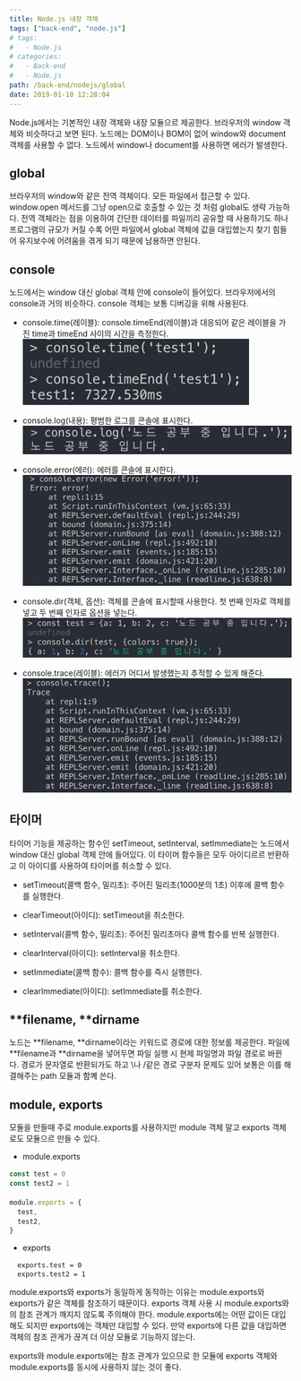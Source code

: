 ```yaml
---
title: Node.js 내장 객체
tags: ["back-end", "node.js"]
# tags:
#   - Node.js
# categories:
#   - Back-end
#   - Node.js
path: /back-end/nodejs/global
date: 2019-01-10 12:28:04
---
```


Node.js에서는 기본적인 내장 객체와 내장 모듈으르 제공한다. 브라우저의 window 객체와 비슷하다고 보면 된다.
노드에는 DOM이나 BOM이 없어 window와 document 객체를 사용할 수 없다. 노드에서 window나 document를 사용하면 에러가 발생한다.

## global

브라우저의 window와 같은 전역 객체이다. 모든 파일에서 접근할 수 있다. window.open 메서드를 그냥 open으로 호출할 수 있는 것 처럼 global도 생략 가능하다.
전역 객체라는 점을 이용하여 간단한 데이터를 파일끼리 공유할 때 사용하기도 하나 프로그램의 규모가 커질 수록 어떤 파일에서 global 객체에 값을 대입했는지 찾기 힘들어 유지보수에 어려움을 겪게 되기 때문에 남용하면 안된다.

## console

노드에서는 window 대신 global 객체 안에 console이 들어있다. 브라우저에서의 console과 거의 비슷하다. console 객체는 보통 디버깅을 위해 사용된다.

- console.time(레이블): console.timeEnd(레이블)과 대응되어 같은 레이블을 가진 time과 timeEnd 사이의 시간을 측정한다.
  ![console.time](../images/backend/node-global-01.png)

- console.log(내용): 평범한 로그를 콘솔에 표시한다.
  ![console.log](../images/backend/node-global-02.png)

- console.error(에러): 에러를 콘솔에 표시한다.
  ![console.error](../images/backend/node-global-03.png)

- console.dir(객체, 옵션): 객체를 콘솔에 표시할때 사용한다. 첫 번째 인자로 객체를 넣고 두 번째 인자로 옵션을 넣는다.
  ![console.dir](../images/backend/node-global-04.png)

- console.trace(레이블): 에러가 어디서 발생했는지 추적할 수 있게 해준다.
  ![console.trace](../images/backend/node-global-05.png)

## 타이머

타이머 기능을 제공하는 함수인 setTimeout, setInterval, setImmediate는 노드에서 window 대신 global 객체 안에 들어있다. 이 타이머 함수들은 모두 아이디르르 반환하고 이 아이디를 사용하여 타이머를 취소할 수 있다.

- setTimeout(콜백 함수, 밀리초): 주어진 밀리초(1000분의 1초) 이후에 콜백 함수를 실행한다.
- clearTimeout(아이디): setTimeout을 취소한다.

- setInterval(콜백 함수, 밀리초): 주어진 밀리초마다 콜백 함수를 반복 실행한다.
- clearInterval(아이디): setInterval을 취소한다.

- setImmediate(콜백 함수): 콜백 함수를 즉시 실행한다.
- clearImmediate(아이디): setImmediate를 취소한다.

## **filename, **dirname

노드는 **filename, **dirname이라는 키워드로 경로에 대한 정보를 제공한다. 파일에 **filename과 **dirname을 넣어두면 파일 실행 시 현제 파일명과 파일 경로로 바뀐다.
경로가 문자열로 반환되가도 하고 \나 /같은 경로 구분자 문제도 있어 보통은 이를 해결해주는 path 모듈과 함꼐 쓴다.

## module, exports

모듈을 만들때 주로 module.exports를 사용하지만 module 객체 말고 exports 객체로도 모듈으르 만들 수 있다.

- module.exports

```javascript
const test = 0
const test2 = 1

module.exports = {
  test,
  test2,
}
```

- exports

```
  exports.test = 0
  exports.test2 = 1
```

module.exports와 exports가 동일하게 동작하는 이유는 module.exports와 exports가 같은 객체를 참조하기 때문이다.
exports 객체 사용 시 module.exports와의 참조 관계가 깨지지 않도록 주의해야 한다. module.exports에는 어떤 값이든 대입해도 되지만 exports에는 객체만 대입할 수 있다. 만약 exports에 다른 값을 대입하면 객체의 참조 관게가 끊겨 더 이상 모듈로 기능하지 않는다.

exports와 module.exports에는 참조 관계가 있으므로 한 모듈에 exports 객체와 module.exports를 동시에 사용하지 않는 것이 좋다.
